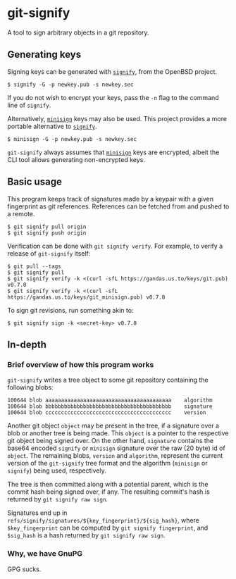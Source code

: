 # git-signify

A tool to sign arbitrary objects in a git repository.

## Generating keys

Signing keys can be generated with [`signify`], from the OpenBSD project.

```
$ signify -G -p newkey.pub -s newkey.sec
```

If you do not wish to encrypt your keys, pass the `-n` flag to the
command line of `signify`.

Alternatively, [`minisign`] keys may also be used. This project provides
a more portable alternative to [`signify`].

```
$ minisign -G -p newkey.pub -s newkey.sec
```

`git-signify` always assumes that [`minisign`] keys are encrypted,
albeit the CLI tool allows generating non-encrypted keys.

[`signify`]: https://man.openbsd.org/signify.1
[`minisign`]: https://github.com/jedisct1/minisign

## Basic usage

This program keeps track of signatures made by a keypair with a given
fingerprint as git references. References can be fetched from and
pushed to a remote.

```
$ git signify pull origin
$ git signify push origin
```

Verification can be done with `git signify verify`. For example, to
verify a release of `git-signify` itself:

```
$ git pull --tags
$ git signify pull
$ git signify verify -k <(curl -sfL https://gandas.us.to/keys/git.pub) v0.7.0
$ git signify verify -k <(curl -sfL https://gandas.us.to/keys/git_minisign.pub) v0.7.0
```

To sign git revisions, run something akin to:

```
$ git signify sign -k <secret-key> v0.7.0
```

## In-depth

### Brief overview of how this program works

`git-signify` writes a tree object to some git repository containing the
following blobs:

```
100644 blob aaaaaaaaaaaaaaaaaaaaaaaaaaaaaaaaaaaaaaaa	algorithm
100644 blob bbbbbbbbbbbbbbbbbbbbbbbbbbbbbbbbbbbbbbbb	signature
100644 blob cccccccccccccccccccccccccccccccccccccccc	version
```

Another git object `object` may be present in the tree, if a signature
over a blob or another tree is being made. This `object` is a pointer
to the respective git object being signed over. On the other hand,
`signature` contains the base64 encoded `signify` or `minisign` signature
over the raw (20 byte) id of `object`. The remaining blobs, `version` and
`algorithm`, represent the current version of the `git-signify` tree format
and the algorithm (`minisign` or `signify`) being used, respectively.

The tree is then committed along with a potential parent, which is the commit
hash being signed over, if any. The resulting commit's hash is returned by
`git signify raw sign`.

Signatures end up in `refs/signify/signatures/${key_fingerprint}/${sig_hash}`,
where `$key_fingerprint` can be computed by `git signify fingerprint`, and
`$sig_hash` is a hash returned by `git signify raw sign`.

### Why, we have GnuPG

GPG sucks.
